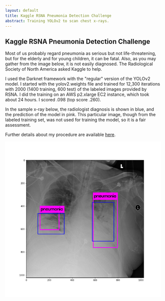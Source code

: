 ```yaml
---
layout: default
title: Kaggle RSNA Pneumonia Detection Challenge
abstract: Training YOLOv2 to scan chest x-rays.
---
```


## Kaggle RSNA Pneumonia Detection Challenge

Most of us probably regard pneumonia as serious but not life-threatening, but 
for the elderly and for young children, it can be fatal. Also, as you 
may gather from the image below, it is not easily diagnosed. The Radiological 
Society of North America asked Kaggle to help.

I used the Darknet framework with the "regular" version of the YOLOv2 model.
I started with the yolov2.weights file and trained for 12,300 iterations
with 2000 (1400 training, 600 test) of the labeled images provided by RSNA.
I did the training on an AWS p2.xlarge EC2 instance, which took
about 24 hours. I scored .098 (top score .260). 

In the sample x-ray below, the radiologist diagnosis is shown in blue, 
and the prediction of the model in pink.  This particular image, though 
from the labeled training set, was not used for training the model, so 
it is a fair assessment.

Further details about my procedure are available
[here](https://github.com/ridercoach/rsna2018).

![](/images/rsna-sample.png)

 
